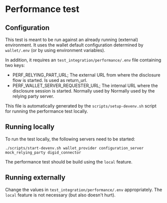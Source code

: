 # Performance test

## Configuration

This test is meant to be run against an already running (external) environment. It uses the wallet default
configuration determined by `wallet/.env` (or by using environment variables).

In addition, it requires an `test_integration/performance/.env` file containing two keys:

- PERF_RELYING_PART_URL; The external URL from where the disclosure flow is started. Is used as return_url.
- PERF_WALLET_SERVER_REQUESTER_URL; The internal URL where the disclosure session is started. Normally used by Normally
  used by the relying party server.

This file is automatically generated by the `scripts/setup-devenv.sh` script for running the performance test locally.

## Running locally

To run the test locally, the following servers need to be started:

    ./scripts/start-devenv.sh wallet_provider configuration_server mock_relying_party digid_connector

The performance test should be build using the `local` feature.

## Running externally

Change the values in `test_integration/performance/.env` appropriately. The `local` feature is not necessary (but also
doesn't hurt).
